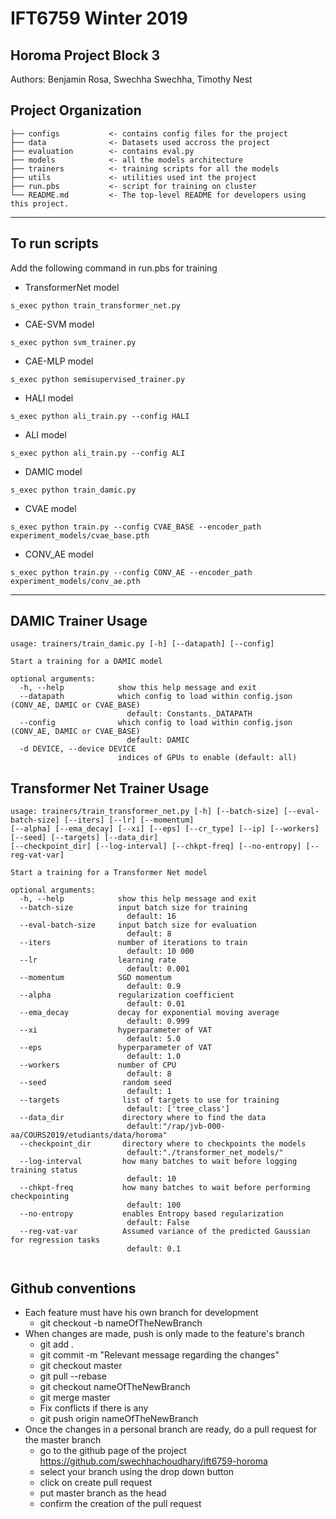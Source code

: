 # IFT6759 Winter 2019
## Horoma Project Block 3

Authors:
Benjamin Rosa,
Swechha Swechha,
Timothy Nest


Project Organization
------------

    ├── configs           <- contains config files for the project
    ├── data              <- Datasets used accross the project
    ├── evaluation        <- contains eval.py 
    ├── models            <- all the models architecture
    ├── trainers          <- training scripts for all the models
    ├── utils             <- utilities used int the project
    ├── run.pbs           <- script for training on cluster
    └── README.md         <- The top-level README for developers using this project.

--------

## To run scripts

Add the following command in run.pbs for training
* TransformerNet model
```
s_exec python train_transformer_net.py
```
* CAE-SVM model
```
s_exec python svm_trainer.py
```
* CAE-MLP model
```
s_exec python semisupervised_trainer.py
```
* HALI model
```
s_exec python ali_train.py --config HALI
```
* ALI model
```
s_exec python ali_train.py --config ALI
```
* DAMIC model
```
s_exec python train_damic.py
```
* CVAE model
```
s_exec python train.py --config CVAE_BASE --encoder_path experiment_models/cvae_base.pth
```
* CONV_AE model
```
s_exec python train.py --config CONV_AE --encoder_path experiment_models/conv_ae.pth
```

--------

DAMIC Trainer Usage
------------

```
usage: trainers/train_damic.py [-h] [--datapath] [--config]

Start a training for a DAMIC model

optional arguments:
  -h, --help            show this help message and exit
  --datapath            which config to load within config.json (CONV_AE, DAMIC or CVAE_BASE)
                          default: Constants._DATAPATH
  --config              which config to load within config.json (CONV_AE, DAMIC or CVAE_BASE)
                          default: DAMIC
  -d DEVICE, --device DEVICE
                        indices of GPUs to enable (default: all)

```

Transformer Net Trainer Usage
------------
```
usage: trainers/train_transformer_net.py [-h] [--batch-size] [--eval-batch-size] [--iters] [--lr] [--momentum]
[--alpha] [--ema_decay] [--xi] [--eps] [--cr_type] [--ip] [--workers] [--seed] [--targets] [--data_dir]
[--checkpoint_dir] [--log-interval] [--chkpt-freq] [--no-entropy] [--reg-vat-var] 

Start a training for a Transformer Net model

optional arguments:
  -h, --help            show this help message and exit
  --batch-size          input batch size for training
                          default: 16
  --eval-batch-size     input batch size for evaluation
                          default: 8
  --iters               number of iterations to train
                          default: 10 000
  --lr                  learning rate
                          default: 0.001
  --momentum            SGD momentum
                          default: 0.9
  --alpha               regularization coefficient
                          default: 0.01
  --ema_decay           decay for exponential moving average
                          default: 0.999
  --xi                  hyperparameter of VAT
                          default: 5.0
  --eps                 hyperparameter of VAT
                          default: 1.0
  --workers             number of CPU
                          default: 8
  --seed                 random seed
                          default: 1
  --targets              list of targets to use for training
                          default: ['tree_class']
  --data_dir             directory where to find the data
                          default:"/rap/jvb-000-aa/COURS2019/etudiants/data/horoma"
  --checkpoint_dir       directory where to checkpoints the models
                          default:"./transformer_net_models/"
  --log-interval         how many batches to wait before logging training status
                          default: 10
  --chkpt-freq           how many batches to wait before performing checkpointing
                          default: 100
  --no-entropy           enables Entropy based regularization
                          default: False
  --reg-vat-var          Assumed variance of the predicted Gaussian for regression tasks
                          default: 0.1


```

## Github conventions
* Each feature must have his own branch for development
  * git checkout -b nameOfTheNewBranch
* When changes are made, push is only made to the feature's branch
  * git add .
  * git commit -m "Relevant message regarding the changes"
  * git checkout master
  * git pull --rebase
  * git checkout nameOfTheNewBranch
  * git merge master
  * Fix conflicts if there is any
  * git push origin nameOfTheNewBranch
* Once the changes in a personal branch are ready, do a pull request for the master branch
  * go to the github page of the project https://github.com/swechhachoudhary/ift6759-horoma
  * select your branch using the drop down button
  * click on create pull request
  * put master branch as the head
  * confirm the creation of the pull request
